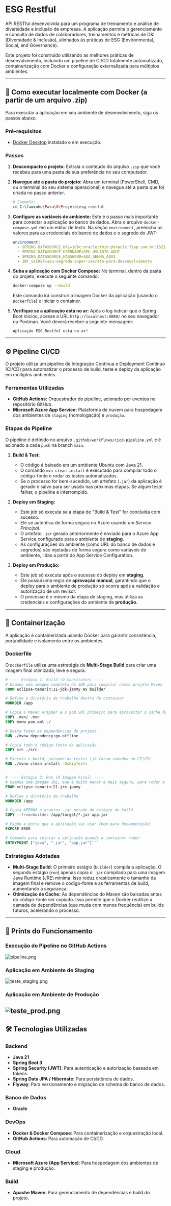 # ESG Restful

API RESTful desenvolvida para um programa de treinamento e análise de diversidade e inclusão de empresas. A aplicação permite o gerenciamento e consulta de dados de colaboradores, treinamentos e métricas de D&I (Diversidade & Inclusão), alinhados às práticas de ESG (Environmental, Social, and Governance).

Este projeto foi construído utilizando as melhores práticas de desenvolvimento, incluindo um pipeline de CI/CD totalmente automatizado, containerização com Docker e configuração externalizada para múltiplos ambientes.

---

## 🚀 Como executar localmente com Docker (a partir de um arquivo .zip)

Para executar a aplicação em seu ambiente de desenvolvimento, siga os passos abaixo.

### Pré-requisitos
*   [Docker Desktop](https://www.docker.com/products/docker-desktop/) instalado e em execução.

### Passos

1.  **Descompacte o projeto:**
    Extraia o conteúdo do arquivo `.zip` que você recebeu para uma pasta de sua preferência no seu computador.

2.  **Navegue até a pasta do projeto:**
    Abra um terminal (PowerShell, CMD, ou o terminal do seu sistema operacional) e navegue até a pasta que foi criada no passo anterior.
    ```bash
    # Exemplo:
    cd C:\Caminho\Para\O\Projeto\esg-restful
    ```

3.  **Configure as variáveis de ambiente:**
    Este é o passo mais importante para conectar a aplicação ao banco de dados. Abra o arquivo `docker-compose.yml` em um editor de texto. Na seção `environment`, preencha os valores para as credenciais do banco de dados e o segredo do JWT:
    ```yaml
    environment:
      - SPRING_DATASOURCE_URL=jdbc:oracle:thin:@oracle.fiap.com.br:1521:ORCL
      - SPRING_DATASOURCE_USERNAME=SEU_USUARIO_AQUI
      - SPRING_DATASOURCE_PASSWORD=SUA_SENHA_AQUI
      - JWT_SECRET=seu-segredo-super-secreto-para-desenvolvimento
    ```

4.  **Suba a aplicação com Docker Compose:**
    No terminal, dentro da pasta do projeto, execute o seguinte comando:
    ```bash
    docker-compose up --build
    ```
    Este comando irá construir a imagem Docker da aplicação (usando o `Dockerfile`) e iniciar o container.

5.  **Verifique se a aplicação está no ar:**
    Após o log indicar que o Spring Boot iniciou, acesse a URL `http://localhost:8080/` no seu navegador ou Postman. Você deverá receber a seguinte mensagem:
    ```
    Aplicação ESG Restful está no ar!
    ```

---

## ⚙️ Pipeline CI/CD

O projeto utiliza um pipeline de Integração Contínua e Deployment Contínuo (CI/CD) para automatizar o processo de build, teste e deploy da aplicação em múltiplos ambientes.

### Ferramentas Utilizadas
*   **GitHub Actions:** Orquestrador do pipeline, acionado por eventos no repositório GitHub.
*   **Microsoft Azure App Service:** Plataforma de nuvem para hospedagem dos ambientes de `staging` (homologação) e `produção`.

### Etapas do Pipeline
O pipeline é definido no arquivo `.github/workflows/cicd-pipeline.yml` e é acionado a cada `push` na branch `main`.

1.  **Build & Test:**
    *   O código é baixado em um ambiente Ubuntu com Java 21.
    *   O comando `mvn clean install` é executado para compilar todo o código-fonte e rodar os testes automatizados.
    *   Se o processo for bem-sucedido, um artefato (`.jar`) da aplicação é gerado e salvo para ser usado nas próximas etapas. Se algum teste falhar, o pipeline é interrompido.

2.  **Deploy em Staging:**
    *   Este job só executa se a etapa de "Build & Test" for concluída com sucesso.
    *   Ele se autentica de forma segura no Azure usando um *Service Principal*.
    *   O artefato `.jar` gerado anteriormente é enviado para o Azure App Service configurado para o ambiente de **staging**.
    *   As configurações do ambiente (como URL do banco de dados e segredos) são injetadas de forma segura como variáveis de ambiente, lidas a partir do App Service Configuration.

3.  **Deploy em Produção:**
    *   Este job só executa após o sucesso do deploy em **staging**.
    *   Ele possui uma regra de **aprovação manual**, garantindo que o deploy para o ambiente de produção só ocorra após a validação e autorização de um revisor.
    *   O processo é o mesmo da etapa de staging, mas utiliza as credenciais e configurações do ambiente de **produção**.

---

## 🐳 Containerização

A aplicação é containerizada usando Docker para garantir consistência, portabilidade e isolamento entre os ambientes.

### Dockerfile
O `Dockerfile` utiliza uma estratégia de **Multi-Stage Build** para criar uma imagem final otimizada, leve e segura.

```dockerfile
# ---- Estágio 1: Build (O Construtor) ----
# Usamos uma imagem completa do JDK para compilar nosso projeto Maven
FROM eclipse-temurin:21-jdk-jammy AS builder

# Define o diretório de trabalho dentro do container
WORKDIR /app

# Copia o Maven Wrapper e o pom.xml primeiro para aproveitar o cache de dependências do Docker
COPY .mvn/ .mvn
COPY mvnw pom.xml ./

# Baixa todas as dependências do projeto
RUN ./mvnw dependency:go-offline

# Copia todo o código-fonte da aplicação
COPY src ./src

# Executa o build, pulando os testes (já foram rodados no CI/CD)
RUN ./mvnw clean install -DskipTests


# ---- Estágio 2: Run (A Imagem Final) ----
# Usamos uma imagem JRE, que é muito menor e mais segura, para rodar a aplicação
FROM eclipse-temurin:21-jre-jammy

# Define o diretório de trabalho
WORKDIR /app

# Copia APENAS o arquivo .jar gerado do estágio de build
COPY --from=builder /app/target/*.jar app.jar

# Expõe a porta que a aplicação vai usar (bom para documentação)
EXPOSE 8080

# Comando para iniciar a aplicação quando o container rodar
ENTRYPOINT ["java", "-jar", "app.jar"]```
```
### Estratégias Adotadas
*   **Multi-Stage Build:** O primeiro estágio (`builder`) compila a aplicação. O segundo estágio (`run`) apenas copia o `.jar` compilado para uma imagem Java Runtime (JRE) mínima. Isso reduz drasticamente o tamanho da imagem final e remove o código-fonte e as ferramentas de build, aumentando a segurança.
*   **Otimização de Cache:** As dependências do Maven são baixadas antes do código-fonte ser copiado. Isso permite que o Docker reutilize a camada de dependências (que muda com menos frequência) em builds futuros, acelerando o processo.

---

## 📸 Prints do Funcionamento

### Execução do Pipeline no GitHub Actions
![pipeline.png](pipeline.png)

### Aplicação em Ambiente de Staging
![teste_staging.png](teste_staging.png)

### Aplicação em Ambiente de Produção
![teste_prod.png](teste_prod.png)
---

## 🛠️ Tecnologias Utilizadas

### Backend
*   **Java 21**
*   **Spring Boot 3**
*   **Spring Security (JWT)**: Para autenticação e autorização baseada em tokens.
*   **Spring Data JPA / Hibernate**: Para persistência de dados.
*   **Flyway**: Para versionamento e migração de schema do banco de dados.

### Banco de Dados
*   **Oracle**

### DevOps
*   **Docker & Docker Compose**: Para containerização e orquestração local.
*   **GitHub Actions**: Para automação de CI/CD.

### Cloud
*   **Microsoft Azure (App Service)**: Para hospedagem dos ambientes de staging e produção.

### Build
*   **Apache Maven**: Para gerenciamento de dependências e build do projeto.